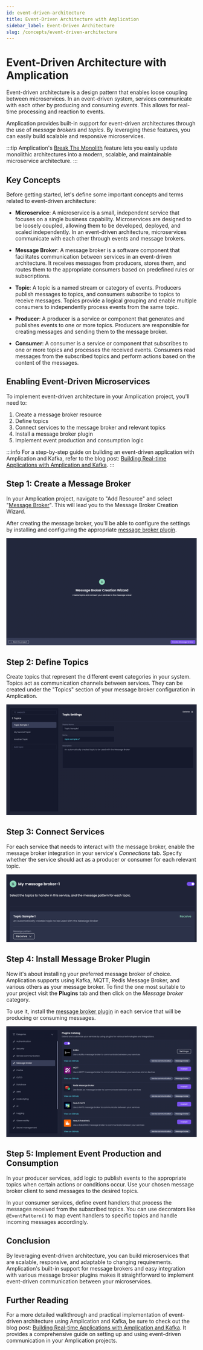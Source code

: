 ```yaml
---
id: event-driven-architecture
title: Event-Driven Architecture with Amplication
sidebar_label: Event-Driven Architecture
slug: /concepts/event-driven-architecture
---
```


# Event-Driven Architecture with Amplication

Event-driven architecture is a design pattern that enables loose coupling between microservices. In an event-driven system, services communicate with each other by producing and consuming _events_. This allows for real-time processing and reaction to events.

Amplication provides built-in support for event-driven architectures through the use of _message brokers_ and _topics_. By leveraging these features, you can easily build scalable and responsive microservices.

:::tip
Amplication's [Break The Monolith](/break-the-monolith) feature lets you easily update monolithic architectures into a modern, scalable, and maintainable microservice architecture.
:::

## Key Concepts

Before getting started, let's define some important concepts and terms related to event-driven architecture:

- **Microservice**: A microservice is a small, independent service that focuses on a single business capability. Microservices are designed to be loosely coupled, allowing them to be developed, deployed, and scaled independently. In an event-driven architecture, microservices communicate with each other through events and message brokers.

- **Message Broker**: A message broker is a software component that facilitates communication between services in an event-driven architecture. It receives messages from producers, stores them, and routes them to the appropriate consumers based on predefined rules or subscriptions.

- **Topic**: A topic is a named stream or category of events. Producers publish messages to topics, and consumers subscribe to topics to receive messages. Topics provide a logical grouping and enable multiple consumers to independently process events from the same topic.

- **Producer**: A producer is a service or component that generates and publishes events to one or more topics. Producers are responsible for creating messages and sending them to the message broker.

- **Consumer**: A consumer is a service or component that subscribes to one or more topics and processes the received events. Consumers read messages from the subscribed topics and perform actions based on the content of the messages.

## Enabling Event-Driven Microservices

To implement event-driven architecture in your Amplication project, you'll need to:

1. Create a message broker resource
2. Define topics
3. Connect services to the message broker and relevant topics
4. Install a message broker plugin
5. Implement event production and consumption logic

:::info
For a step-by-step guide on building an event-driven application with Amplication and Kafka, refer to the blog post: [Building Real-time Applications with Amplication and Kafka](https://amplication.com/blog/building-real-time-applications-with-amplication-and-kafka).
:::

## Step 1: Create a Message Broker

In your Amplication project, navigate to "Add Resource" and select "[Message Broker](/how-to/create-message-broker)". This will lead you to the Message Broker Creation Wizard. 

After creating the message broker, you'll be able to configure the settings by installing and configuring the appropriate [message broker plugin](#supported-message-brokers).

![Message Broker Creation Wizard](./assets/message-broker-creation-wizard.png)

## Step 2: Define Topics

Create topics that represent the different event categories in your system. Topics act as communication channels between services. They can be created under the "Topics" section of your message broker configuration in Amplication.

![Message Broker Topics](./assets/message-broker-topics.png)

## Step 3: Connect Services

For each service that needs to interact with the message broker, enable the message broker integration in your service's _Connections_ tab. Specify whether the service should act as a producer or consumer for each relevant topic.

![Service Connections Tab](./assets/service-connections-tab.png)

## Step 4: Install Message Broker Plugin

Now it's about installing your preferred message broker of choice. Amplication supports using Kafka, MQTT, Redis Message Broker, and various others as your message broker. To find the one most suitable to your project visit the **Plugins** tab and then click on the _Message broker_ category.

To use it, install the [message broker plugin](/getting-started/plugins) in each service that will be producing or consuming messages.

![Message Broker Plugins](./assets/message-broker-plugins.png)

## Step 5: Implement Event Production and Consumption

In your producer services, add logic to publish events to the appropriate topics when certain actions or conditions occur. Use your chosen message broker client to send messages to the desired topics.

In your consumer services, define event handlers that process the messages received from the subscribed topics. You can use decorators like `@EventPattern()` to map event handlers to specific topics and handle incoming messages accordingly.

## Conclusion

By leveraging event-driven architecture, you can build microservices that are scalable, responsive, and adaptable to changing requirements. Amplication's built-in support for message brokers and easy integration with various message broker plugins makes it straightforward to implement event-driven communication between your microservices.

## Further Reading

For a more detailed walkthrough and practical implementation of event-driven architecture using Amplication and Kafka, be sure to check out the blog post: [Building Real-time Applications with Amplication and Kafka](https://amplication.com/blog/building-real-time-applications-with-amplication-and-kafka). It provides a comprehensive guide on setting up and using event-driven communication in your Amplication projects.